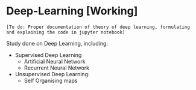 # Deep-Learning [Working]
```
[To do: Proper documentation of theory of deep learning, formulating and explaining the code in jupyter notebook]
```
Study done on Deep Learning, including:
  - Supervised Deep Learning
    - Artificial Neural Network
    - Recurrent Neural Network
  - Unsupervised Deep Learning:
    - Self Organising maps
 
